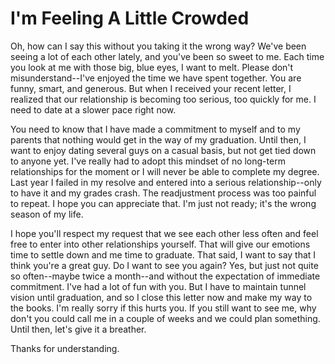 # I'm Feeling A Little Crowded #

Oh, how can I say this without you taking it the wrong way? We've been seeing a lot of each other lately, and you've been so sweet to me. Each time you look at me with those big, blue eyes, I want to melt. Please don't misunderstand--I've enjoyed the time we have spent together. You are funny, smart, and generous. But when I received your recent letter, I realized that our relationship is becoming too serious, too quickly for me. I need to date at a slower pace right now.

You need to know that I have made a commitment to myself and to my parents that nothing would get in the way of my graduation. Until then, I want to enjoy dating several guys on a casual basis, but not get tied down to anyone yet. I've really had to adopt this mindset of no long-term relationships for the moment or I will never be able to complete my degree. Last year I failed in my resolve and entered into a serious relationship--only to have it and my grades crash. The readjustment process was too painful to repeat. I hope you can appreciate that. I'm just not ready; it's the wrong season of my life.

I hope you'll respect my request that we see each other less often and feel free to enter into other relationships yourself. That will give our emotions time to settle down and me time to graduate. That said, I want to say that I think you're a great guy. Do I want to see you again? Yes, but just not quite so often--maybe twice a month--and without the expectation of immediate commitment. I've had a lot of fun with you. But I have to maintain tunnel vision until graduation, and so I close this letter now and make my way to the books. I'm really sorry if this hurts you. If you still want to see me, why don't you could call me in a couple of weeks and we could plan something. Until then, let's give it a breather.

Thanks for understanding.
